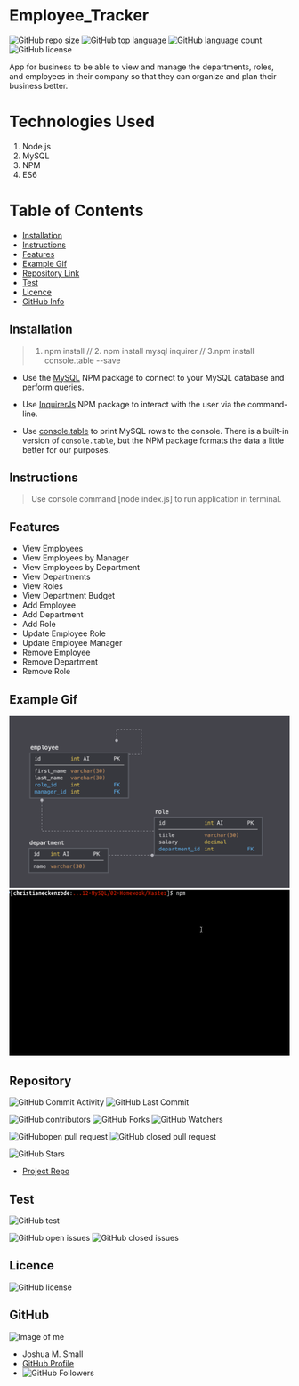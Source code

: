 # Employee_Tracker

![GitHub repo size](https://img.shields.io/github/repo-size/WasteOfADrumBum/MySQL-Employee-Tracker?logo=github)
![GitHub top language](https://img.shields.io/github/languages/top/WasteOfADrumBum/MySQL-Employee-Tracker?color=green&logo=github&logoColor=green)
![GitHub language count](https://img.shields.io/github/languages/count/WasteOfADrumBum/MySQL-Employee-Tracker?color=green&logo=github&logoColor=green)
![GitHub license](https://img.shields.io/badge/Made%20by-%40WasteOfADrumBum-green)

App for business to be able to view and manage the departments, roles, and employees in their company so that they can organize and plan their business better.

# Technologies Used

1. Node.js
2. MySQL
3. NPM
4. ES6

# Table of Contents

- [Installation](#installation)
- [Instructions](#instructions)
- [Features](#features)
- [Example Gif](#example-gif)
- [Repository Link](#Repository)
- [Test](#Test)
- [Licence](#Licence)
- [GitHub Info](#GitHub)

## Installation

> 1. npm install // 2. npm install mysql inquirer // 3.npm install console.table --save

- Use the [MySQL](https://www.npmjs.com/package/mysql) NPM package to connect to your MySQL database and perform queries.

- Use [InquirerJs](https://www.npmjs.com/package/inquirer/v/0.2.3) NPM package to interact with the user via the command-line.

- Use [console.table](https://www.npmjs.com/package/console.table) to print MySQL rows to the console. There is a built-in version of `console.table`, but the NPM package formats the data a little better for our purposes.

## Instructions

> Use console command [node index.js] to run application in terminal.

## Features

- View Employees
- View Employees by Manager
- View Employees by Department
- View Departments
- View Roles
- View Department Budget
- Add Employee
- Add Department
- Add Role
- Update Employee Role
- Update Employee Manager
- Remove Employee
- Remove Department
- Remove Role

## Example Gif

![Database Schema](Assets/schema.png)
![Employee Tracker](Assets/employee-tracker.gif)

## Repository

![GitHub Commit Activity](https://img.shields.io/github/commit-activity/m/WasteOfADrumBum/MySQL-Employee-Tracker)
![GitHub Last Commit](https://img.shields.io/github/last-commit/WasteOfADrumBum/MySQL-Employee-Tracker)

![GitHub contributors](https://img.shields.io/github/contributors/WasteOfADrumBum/MySQL-Employee-Tracker)
![GitHub Forks](https://img.shields.io/github/forks/WasteOfADrumBum/MySQL-Employee-Tracker?label=Fork)
![GitHub Watchers](https://img.shields.io/github/watchers/WasteOfADrumBum/MySQL-Employee-Tracker?label=Watch)

![GitHubopen pull request](https://img.shields.io/github/issues-pr/WasteOfADrumBum/MySQL-Employee-Tracker)
![GitHub closed pull request](https://img.shields.io/github/issues-pr-closed/WasteOfADrumBum/MySQL-Employee-Tracker)

![GitHub Stars](https://img.shields.io/github/stars/WasteOfADrumBum/MySQL-Employee-Tracker?style=social)

- [Project Repo](https://github.com/WasteOfADrumBum/MySQL-Employee-Tracker)

## Test

![GitHub test](https://img.shields.io/badge/test-100%25-success)

![GitHub open issues](https://img.shields.io/github/issues/WasteOfADrumBum/MySQL-Employee-Tracker)
![GitHub closed issues](https://img.shields.io/github/issues-closed/WasteOfADrumBum/MySQL-Employee-Tracker)

## Licence

![GitHub license](https://img.shields.io/badge/license-MIT-blue.svg)

## GitHub

![Image of me](https://avatars0.githubusercontent.com/u/66432859?v=4)

- Joshua M. Small
- [GitHub Profile](https://github.com/WasteOfADrumBum)
- ![GitHub Followers](https://img.shields.io/github/followers/WasteOfADrumBum?label=Follow)
